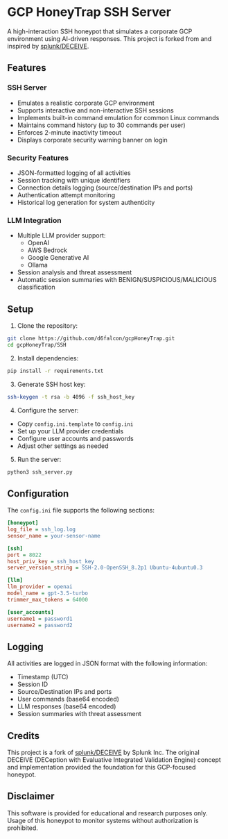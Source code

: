 # GCP HoneyTrap SSH Server

A high-interaction SSH honeypot that simulates a corporate GCP environment using AI-driven responses. This project is forked from and inspired by [splunk/DECEIVE](https://github.com/splunk/DECEIVE).

## Features

### SSH Server
- Emulates a realistic corporate GCP environment
- Supports interactive and non-interactive SSH sessions
- Implements built-in command emulation for common Linux commands
- Maintains command history (up to 30 commands per user)
- Enforces 2-minute inactivity timeout
- Displays corporate security warning banner on login

### Security Features
- JSON-formatted logging of all activities
- Session tracking with unique identifiers
- Connection details logging (source/destination IPs and ports)
- Authentication attempt monitoring
- Historical log generation for system authenticity

### LLM Integration
- Multiple LLM provider support:
  - OpenAI
  - AWS Bedrock
  - Google Generative AI
  - Ollama
- Session analysis and threat assessment
- Automatic session summaries with BENIGN/SUSPICIOUS/MALICIOUS classification

## Setup

1. Clone the repository:
```bash
git clone https://github.com/d6falcon/gcpHoneyTrap.git
cd gcpHoneyTrap/SSH
```

2. Install dependencies:
```bash
pip install -r requirements.txt
```

3. Generate SSH host key:
```bash
ssh-keygen -t rsa -b 4096 -f ssh_host_key
```

4. Configure the server:
- Copy `config.ini.template` to `config.ini`
- Set up your LLM provider credentials
- Configure user accounts and passwords
- Adjust other settings as needed

5. Run the server:
```bash
python3 ssh_server.py
```

## Configuration

The `config.ini` file supports the following sections:

```ini
[honeypot]
log_file = ssh_log.log
sensor_name = your-sensor-name

[ssh]
port = 8022
host_priv_key = ssh_host_key
server_version_string = SSH-2.0-OpenSSH_8.2p1 Ubuntu-4ubuntu0.3

[llm]
llm_provider = openai
model_name = gpt-3.5-turbo
trimmer_max_tokens = 64000

[user_accounts]
username1 = password1
username2 = password2
```

## Logging

All activities are logged in JSON format with the following information:
- Timestamp (UTC)
- Session ID
- Source/Destination IPs and ports
- User commands (base64 encoded)
- LLM responses (base64 encoded)
- Session summaries with threat assessment

## Credits

This project is a fork of [splunk/DECEIVE](https://github.com/splunk/DECEIVE) by Splunk Inc. The original DECEIVE (DECeption with Evaluative Integrated Validation Engine) concept and implementation provided the foundation for this GCP-focused honeypot.

## Disclaimer

This software is provided for educational and research purposes only. Usage of this honeypot to monitor systems without authorization is prohibited.
